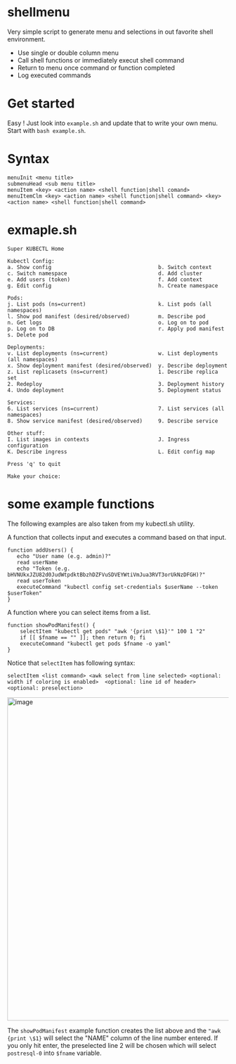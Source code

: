 # shellmenu
Very simple script to generate menu and selections in out favorite shell environment.

- Use single or double column menu
- Call shell functions or immediately execut shell command
- Return to menu once command or function completed
- Log executed commands

# Get started

Easy !
Just look into `example.sh` and update that to write your own menu.
Start with `bash example.sh`.

# Syntax
```
menuInit <menu title>
submenuHead <sub menu title>
menuItem <key> <action name> <shell function|shell comand>
menuItemClm <key> <action name> <shell function|shell command> <key> <action name> <shell function|shell command>
```

# exmaple.sh

```
Super KUBECTL Home

Kubectl Config:
a. Show config                                  b. Switch context
c. Switch namespace                             d. Add cluster
e. Add users (token)                            f. Add context
g. Edit config                                  h. Create namespace

Pods:
j. List pods (ns=current)                       k. List pods (all namespaces)
l. Show pod manifest (desired/observed)         m. Describe pod
n. Get logs                                     o. Log on to pod
p. Log on to DB                                 r. Apply pod manifest
s. Delete pod

Deployments:
v. List deployments (ns=current)                w. List deployments (all namespaces)
x. Show deployment manifest (desired/observed)  y. Describe deployment
z. List replicasets (ns=current)                1. Describe replica set
2. Redeploy                                     3. Deployment history
4. Undo deployment                              5. Deployment status

Services:
6. List services (ns=current)                   7. List services (all namespaces)
8. Show service manifest (desired/observed)     9. Describe service

Other stuff:
I. List images in contexts                      J. Ingress configuration
K. Describe ingress                             L. Edit config map

Press 'q' to quit

Make your choice:
```

# some example functions

The following examples are also taken from my kubectl.sh utility.

A function that collects input and executes a command based on that input.

```
function addUsers() {
   echo "User name (e.g. admin)?"
   read userName
   echo "Token (e.g. bHVNUkxJZU82d0JudWtpdktBbzhDZFVuSDVEYWtiVmJua3RVT3orUkNzDFGH)?"
   read userToken
   executeCommand "kubectl config set-credentials $userName --token $userToken"
}
```

A function where you can select items from a list.

```
function showPodManifest() {
    selectItem "kubectl get pods" "awk '{print \$1}'" 100 1 "2"
    if [[ $fname == "" ]]; then return 0; fi
    executeCommand "kubectl get pods $fname -o yaml"
}
```

Notice that `selectItem` has following syntax:
```
selectItem <list command> <awk select from line selected> <optional: width if coloring is enabled>  <optional: line id of header> <optional: preselection>
```
<img width="736" alt="image" src="https://github.com/nschlimm/shellmenu/assets/876604/98270286-26cb-4e68-a052-9b403aa41c6f">

The `showPodManifest` example function creates the list above and the `"awk {print \$1}` will select the "NAME" column of the line number entered. If you only hit enter, the preselected line 2 will be chosen which will select `postresql-0` into `$fname` variable.


